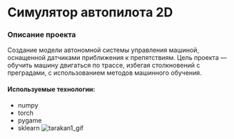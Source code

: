 # Симулятор автопилота 2D
### Описание проекта
Создание модели автономной системы управления машиной, оснащенной датчиками приближения к препятствиям. Цель проекта — обучить машину двигаться по трассе, избегая столкновений с преградами, с использованием методов машинного обучения.
#### Используемые технологии:
- numpy
- torch
- pygame
- sklearn
![tarakan1_gif](https://github.com/fluke8/neuro-race-python/assets/84039753/194e54af-3d10-4c7d-98de-e0316bcc62cc)
